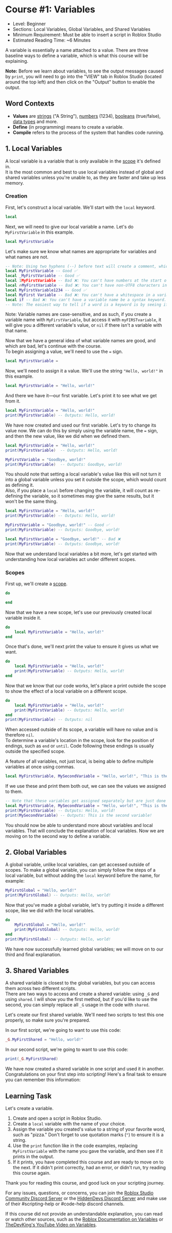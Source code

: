 # Course #1: Variables
- Level: Beginner
- Sections: Local Variables, Global Variables, and Shared Variables
- Minimum Requirement: Must be able to insert a script in Roblox Studio
- Estimated Reading Time: ~6 Minutes

A variable is essentially a name attached to a value. There are three baseline ways to define a variable, which is what this course will be explaining.

**Note:** Before we learn about variables, to see the output messages caused by `print`, you will need to go into the "VIEW" tab in Roblox Studio (located around the top left) and then click on the "Output" button to enable the output.

## Word Contexts
- **Values** are [strings](https://create.roblox.com/docs/luau/strings) ("A String"), [numbers](https://create.roblox.com/docs/luau/numbers) (1234), [booleans](https://create.roblox.com/docs/luau/booleans) (true/false), [data types](https://create.roblox.com/docs/reference/engine/datatypes) and more.
- **Define** (in programming) means to create a variable.
- **Compile** refers to the process of the system that handles code running.

## 1. Local Variables
A local variable is a variable that is only available in the [scope](https://create.roblox.com/docs/luau/scope) it's defined in.
<br>It is the most common and best to use local variables instead of global and shared variables unless you're unable to, as they are faster and take up less memory.
### Creation
First, let's construct a local variable. We'll start with the `local` keyword.
```lua
local
```
Next, we will need to give our local variable a name. Let's do `MyFirstVariable` in this example.
```lua
local MyFirstVariable
```
Let's make sure we know what names are appropriate for variables and what names are not.
```lua
-- Note: Using two hyphens (--) before text will create a comment, which will not compile when the code is running.
local MyFirstVariable -- Good ✅
local _MyFirstVariable -- Good ✅
local 1MyFirstVariable -- Bad ❌: You can't have numbers at the start of a variable name.
local 🔥MyFirstVariable -- Bad ❌: You can't have non-UTF8 characters in a variable name.
local MyFirstVariable1234 -- Good ✅
local MyFirst Variable -- Bad ❌: You can't have a whitespace in a variable name.
local if -- Bad ❌: You can't have a variable name be a syntax keyword.
-- Note: The easiest way to tell if a word is a keyword is by seeing if its color differs from other variable names.
```
Note: Variable names are case-sensitive, and as such, if you create a variable name with `MyFirstVariable`, but access it with `myFIRSTvariable`, it will give you a different variable's value, or `nil` if there isn't a variable with that name.

Now that we have a general idea of what variable names are good, and which are bad, let's continue with the course.
<br>To begin assigning a value, we'll need to use the `=` sign.
```lua
local MyFirstVariable =
```
Now, we'll need to assign it a value. We'll use the string `"Hello, world!"` in this example.
```lua
local MyFirstVariable = "Hello, world!"
```
And there we have it—our first variable. Let's print it to see what we get from it.
```lua
local MyFirstVariable = "Hello, world!"
print(MyFirstVariable) -- Outputs: Hello, world!
```
We have now created and used our first variable. Let's try to change its value now.
We can do this by simply using the variable name, the `=` sign, and then the new value, like we did when we defined them.
```lua
local MyFirstVariable = "Hello, world!"
print(MyFirstVariable)  -- Outputs: Hello, world!

MyFirstVariable = "Goodbye, world!"
print(MyFirstVariable)  -- Outputs: Goodbye, world!
```
You should note that setting a local variable's value like this will not turn it into a global variable unless you set it outside the scope, which would count as defining it.
<br>Also, if you place a `local` before changing the variable, it will count as re-defining the variable, so it sometimes may give the same results, but it won't be the same thing.
```lua
local MyFirstVariable = "Hello, world!"
print(MyFirstVariable) -- Outputs: Hello, world!

MyFirstVariable = "Goodbye, world!" -- Good ✅
print(MyFirstVariable) -- Outputs: Goodbye, world!

local MyFirstVariable = "Goodbye, world!" -- Bad ❌
print(MyFirstVariable) -- Outputs: Goodbye, world!
```
Now that we understand local variables a bit more, let's get started with understanding how local variables act under different scopes.
### Scopes
First up, we'll create a [scope](https://create.roblox.com/docs/luau/scope).
```lua
do

end
```
Now that we have a new scope, let's use our previously created local variable inside it.
```lua
do
    local MyFirstVariable = "Hello, world!"
end
```
Once that's done, we'll next print the value to ensure it gives us what we want.
```lua
do
    local MyFirstVariable = "Hello, world!"
    print(MyFirstVariable) -- Outputs: Hello, world!
end
```
Now that we know that our code works, let's place a print outside the scope to show the effect of a local variable on a different scope.
```lua
do
    local MyFirstVariable = "Hello, world!"
    print(MyFirstVariable) -- Outputs: Hello, world!
end
print(MyFirstVariable) -- Outputs: nil
```
When accessed outside of its scope, a variable will have no value and is therefore `nil`.
<br>To determine a variable's location in the scope, look for the position of endings, such as `end` or `until`. Code following these endings is usually outside the specified scope.

A feature of all variables, not just local, is being able to define multiple variables at once using commas.
```lua
local MyFirstVariable, MySecondVariable = "Hello, world!", "This is the second variable!"
```
If we use these and print them both out, we can see the values we assigned to them.
```lua
-- Note that these variables get assigned separately but are just done at once.
local MyFirstVariable, MySecondVariable = "Hello, world!", "This is the second variable!"
print(MyFirstVariable) -- Outputs: Hello, world!
print(MySecondVariable) -- Outputs: This is the second variable!
```
You should now be able to understand more about variables and local variables.
That will conclude the explanation of local variables. Now we are moving on to the second way to define a variable.
## 2. Global Variables
A global variable, unlike local variables, can get accessed outside of scopes.
To make a global variable, you can simply follow the steps of a local variable, but without adding the `local` keyword before the name, for example:
```lua
MyFirstGlobal = "Hello, world!"
print(MyFirstGlobal) -- Outputs: Hello, world!
```
Now that you've made a global variable, let's try putting it inside a different scope, like we did with the local variables.
```lua
do
    MyFirstGlobal = "Hello, world!"
    print(MyFirstGlobal) -- Outputs: Hello, world!
end
print(MyFirstGlobal) -- Outputs: Hello, world!
```
We have now successfully learned global variables; we will move on to our third and final explanation.
## 3. Shared Variables
A shared variable is closest to the global variables, but you can access them across two different scripts.
<br>There are two ways to access and create a shared variable: using `_G` and using `shared`. I will show you the first method, but if you'd like to use the second, you can simply replace all `_G` usage in the code with `shared`.

Let's create our first shared variable. We'll need two scripts to test this one properly, so make sure you're prepared.

In our first script, we're going to want to use this code:
```lua
_G.MyFirstShared = "Hello, world!"
```
In our second script, we're going to want to use this code:
```lua
print(_G.MyFirstShared)
```
We have now created a shared variable in one script and used it in another.
<br>Congratulations on your first step into scripting! Here's a final task to ensure you can remember this information:
## Learning Task
Let's create a variable.
1. Create and open a script in Roblox Studio.
2. Create a `local` variable with the name of your choice.
3. Assign the variable you created's value to a string of your favorite word, such as "pizza." Don't forget to use quotation marks (`"`) to ensure it is a string.
4. Use the `print` function like in the code examples, replacing `MyFirstVariable` with the name you gave the variable, and then see if it prints in the output.
5. If it prints, you have completed this course and are ready to move on to the next. If it didn't print correctly, had an error, or didn't run, try reading this course again.

Thank you for reading this course, and good luck on your scripting journey. 

For any issues, questions, or concerns, you can join the [Roblox Studio Community Discord Server](https://discord.gg/robloxstudio) or the [HiddenDevs Discord Server](https://discord.gg/hd) and make use of their #scripting-help or #code-help discord channels.

If this course did not provide an understandable explanation, you can read or watch other sources, such as the [Roblox Documentation on Variables](https://create.roblox.com/docs/luau/variables) or [TheDevKing's YouTube Video on Variables](https://www.youtube.com/watch?v=0Dc2dCYoxxs).
